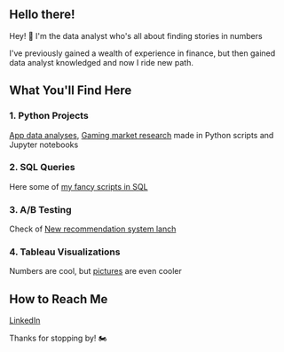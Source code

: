 ## Hello there!

Hey! 👋 I'm the data analyst who's all about finding stories in numbers

I've previously gained a wealth of experience in finance, but then gained data analyst knowledged and now I ride new path.

## What You'll Find Here

### 1. Python Projects
[App data analyses](https://github.com/dmitry-chuprak/Portfolio/blob/main/Analysis_of_App_eBash.ipynb), 
[Gaming market research](https://github.com/dmitry-chuprak/Portfolio/blob/main/Gaming_market_analysis.ipynb) made in Python scripts and Jupyter notebooks


### 2. SQL Queries
Here some of [my fancy scripts in SQL](https://github.com/dmitry-chuprak/SQL/blob/main/stackoverflow_requests.sql)


### 3. A/B Testing
Check of [New recommendation system lanch](https://github.com/dmitry-chuprak/Portfolio/blob/main/AB_test_project.ipynb)


### 4. Tableau Visualizations
Numbers are cool, but [pictures](https://public.tableau.com/app/profile/dmitrii.chuprak2444/vizzes) are even cooler


## How to Reach Me

[LinkedIn](https://www.linkedin.com/in/chuprak/)

Thanks for stopping by! 🏍️

